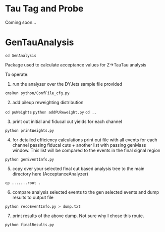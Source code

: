 # Tau Tag and Probe
Coming soon...


# GenTauAnalysis

`cd GenAnalysis`

Package used to calculate acceptance values for Z->TauTau analysis

To operate:
1. run the analyzer over the DYJets sample file provided

`cmsRun python/ConfFile_cfg.py`

2. add pileup reweighting distribution

`cd puWeights`
`python addPUReweight.py`
`cd ..`

3. print out initial and fiducal cut yields for each channel

`python printWeights.py`

4. for detailed efficiency calculations print out file with all events for each channel passing fiducal cuts + another list with passing genMass window.  This list will be compared to the events in the final signal region

`python genEventInfo.py`

5. copy over your selected final cut based analysis tree to the main directory here (AcceptanceAnalyzer)

`cp .......root .`

6. compare analysis selected events to the gen selected events and dump results to output file

`python recoEventInfo.py > dump.txt`

7. print results of the above dump.  Not sure why I chose this route.

`python finalResults.py`
